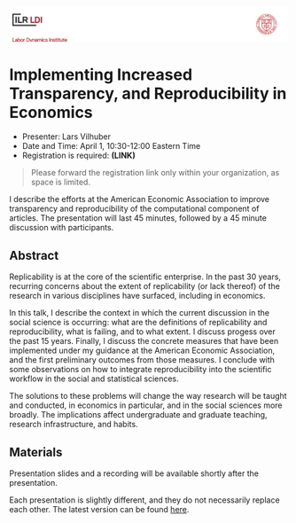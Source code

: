 ![header](assets/banner-1280.png)

#  Implementing Increased Transparency, and Reproducibility in Economics

- Presenter: Lars Vilhuber
- Date and Time: April 1, 10:30-12:00 Eastern Time
- Registration is required: **(LINK)**

> Please forward the registration link only within your organization, as space is limited.

I describe the efforts at the American Economic Association to improve transparency and reproducibility of the computational component of articles. The presentation will last 45 minutes, followed by a 45 minute discussion with participants. 

## Abstract

Replicability is at the core of the scientific enterprise. In the past 30 years,
recurring concerns about the extent of replicability  (or lack thereof) of the research in various disciplines have surfaced, including in economics.

In this talk, I describe the context in which the current discussion in the
social science is occurring: what are the definitions of replicability and
reproducibility, what is failing, and to what extent. I discuss progess over the past 15 years. 
Finally, I discuss the concrete measures that have been implemented under 
my guidance at the American  Economic Association, and the first preliminary outcomes 
from those measures. I conclude with some observations on how to integrate reproducibility
into the scientific workflow in the social and statistical sciences.


The solutions to these problems will change the way research will be taught
and conducted, in economics in particular, and in the social sciences more
broadly. The implications affect undergraduate and graduate teaching, research
infrastructure, and habits.

## Materials

Presentation slides and a recording will be available shortly after the presentation. 

Each presentation is slightly different, and they do not necessarily replace each other. The latest version can be found [here](https://doi.org/10.5281/zenodo.3662906).